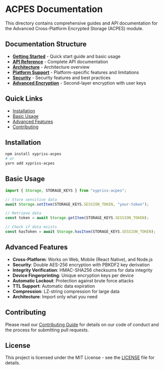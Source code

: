 # ACPES Documentation

This directory contains comprehensive guides and API documentation for the Advanced Cross-Platform Encrypted Storage (ACPES) module.

## Documentation Structure

-   **[Getting Started](./getting-started.md)** - Quick start guide and basic usage
-   **[API Reference](./api-reference.md)** - Complete API documentation
-   **[Architecture](./architecture.md)** - Architecture overview
-   **[Platform Support](./platform-support.md)** - Platform-specific features and limitations
-   **[Security](./security.md)** - Security features and best practices
-   **[Advanced Encryption](./advanced-encryption.md)** - Second-layer encryption with user keys

## Quick Links

-   [Installation](#installation)
-   [Basic Usage](#basic-usage)
-   [Advanced Features](#advanced-features)
-   [Contributing](#contributing)

## Installation

```bash
npm install xypriss-acpes
# or
yarn add xypriss-acpes
```

## Basic Usage

```typescript
import { Storage, STORAGE_KEYS } from "xypriss-acpes";

// Store sensitive data
await Storage.setItem(STORAGE_KEYS.SESSION_TOKEN, "your-token");

// Retrieve data
const token = await Storage.getItem(STORAGE_KEYS.SESSION_TOKEN);

// Check if data exists
const hasToken = await Storage.hasItem(STORAGE_KEYS.SESSION_TOKEN);
```

## Advanced Features

-   **Cross-Platform**: Works on Web, Mobile (React Native), and Node.js
-   **Security**: Double AES-256 encryption with PBKDF2 key derivation
-   **Integrity Verification**: HMAC-SHA256 checksums for data integrity
-   **Device Fingerprinting**: Unique encryption keys per device
-   **Automatic Lockout**: Protection against brute force attacks
-   **TTL Support**: Automatic data expiration
-   **Compression**: LZ-string compression for large data
-   **Architecture**: Import only what you need

## Contributing

Please read our [Contributing Guide](../../../CONTRIBUTING.md) for details on our code of conduct and the process for submitting pull requests.

## License

This project is licensed under the MIT License - see the [LICENSE](../LICENSE) file for details.

